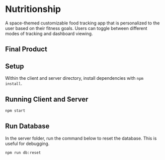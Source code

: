 # Nutritionship

A space-themed customizable food tracking app that is personalized to the user based on their fitness goals. Users can toggle between different modes of tracking and dashboard viewing.

## Final Product


## Setup

Within the client and server directory, install dependencies with `npm install`.

## Running Client and Server

```sh
npm start
```

## Run Database
In the server folder, run the command below to reset the database. This is useful for debugging.
```
npm run db:reset
```


